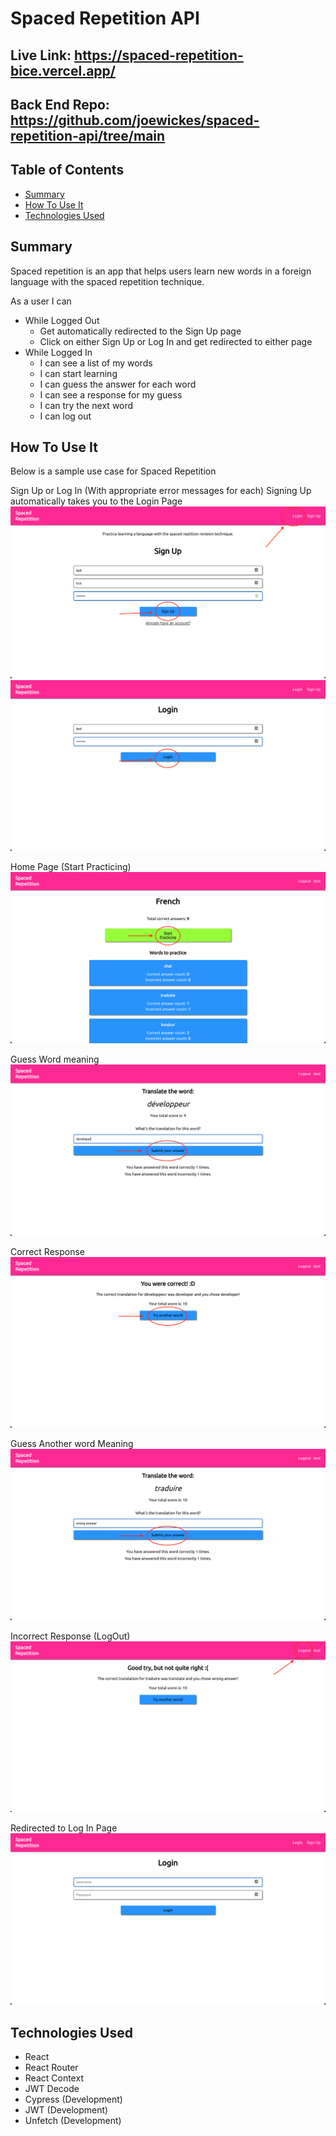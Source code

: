 # Spaced Repetition API

## Live Link: https://spaced-repetition-bice.vercel.app/

## Back End Repo: https://github.com/joewickes/spaced-repetition-api/tree/main

## Table of Contents
- [Summary](##-summary)
- [How To Use It](##-how-to-use-it)
- [Technologies Used](##-technologies-used)

## Summary
Spaced repetition is an app that helps users learn new words in a foreign language with the spaced repetition technique.

As a user I can
- While Logged Out
  - Get automatically redirected to the Sign Up page
  - Click on either Sign Up or Log In and get redirected to either page
- While Logged In
  - I can see a list of my words
  - I can start learning
  - I can guess the answer for each word
  - I can see a response for my guess
  - I can try the next word
  - I can log out

## How To Use It
Below is a sample use case for Spaced Repetition

Sign Up or Log In (With appropriate error messages for each)
Signing Up automatically takes you to the Login Page
![Home Page](./src/images/SS1.png?raw=true "Sign Up")
![Home Page](./src/images/SS2.png?raw=true "Log In")

Home Page (Start Practicing)
![Home Page](./src/images/SS3.png?raw=true "Home Page (Start Practicing)")

Guess Word meaning
![Home Page](./src/images/SS4.png?raw=true "Guess Word meaning")

Correct Response
![Home Page](./src/images/SS5.png?raw=true "Correct Response")

Guess Another word Meaning
![Home Page](./src/images/SS6.png?raw=true "Guess Another word Meaning")

Incorrect Response (LogOut)
![Home Page](./src/images/SS7.png?raw=true "Incorrect Response (LogOut)")

Redirected to Log In Page
![Home Page](./src/images/SS8.png?raw=true "Redirected to Log In Page")


## Technologies Used
- React
- React Router
- React Context
- JWT Decode
- Cypress (Development)
- JWT (Development)
- Unfetch (Development)